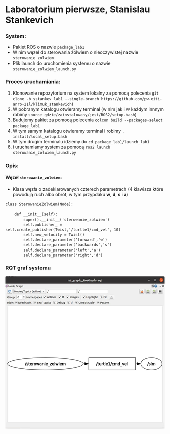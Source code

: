 # Laboratorium pierwsze, Stanislau Stankevich
### System:
- Pakiet ROS o nazwie `package_lab1`
- W nim węzeł do sterowania żółwiem o nieoczywistej nazwie `sterowanie_zolwiem`
- Plik launch do uruchomienia systemu o nazwie `sterowanie_zolwiem_launch.py`

### Proces uruchamiania:
1. Klonowanie repozytorium na system lokalny za pomocą polecenia `git clone -b sstankev_lab1 --single-branch https://github.com/pw-eiti-anro-21l/klimuk_stankevich`)
2. W pobranym katalogu otwieramy terminal (w nim jak i w każdym innnym robimy `source gdzie/zainstalowany/jest/ROS2/setup.bash`)
3. Budujemy pakiet za pomocą polecenia `colcon build --packages-select package_lab1`
4. W tym samym katalogu otwieramy terminal i robimy `. install/local_setup.bash`
5. W tym drugim terminalu idziemy do `cd package_lab1/launch_lab1` 
6. i uruchamiamy system za pomocą `ros2 launch sterowanie_zolwiem_launch.py`

### Opis:
#### Węzeł `sterowanie_zolwiem`:
- Klasa węzła o zadeklarowanych czterech parametrach (4 klawisza które powodują ruch albo obrót, w tym przypdaku **w**, **d**, **s** i **a**)
```
class SterowanieZolwiem(Node):

    def __init__(self):
        super().__init__('sterowanie_zolwiem')
        self.publisher_ = self.create_publisher(Twist,'/turtle1/cmd_vel', 10)
        self.new_velocity = Twist()
        self.declare_parameter('forward','w')
        self.declare_parameter('backwards','s')
        self.declare_parameter('left','a')
        self.declare_parameter('right','d')
```

### RQT graf systemu 
![rqt graph](./rqt_graph.jpg)

